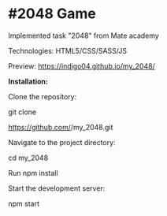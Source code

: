 <h1>#2048 Game</h1>

Implemented task "2048" from Mate academy

Technologies: HTML5/CSS/SASS/JS

Preview: https://indigo04.github.io/my_2048/

<strong>Installation:</strong>

Clone the repository:

git clone <p>https://github.com/<username>/my_2048.git</p>

Navigate to the project directory:

cd my_2048

Run npm install

Start the development server:

npm start
